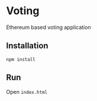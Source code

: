 # Voting
Ethereum based voting application

## Installation
```
npm install
```

## Run
Open `index.html`